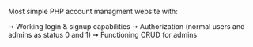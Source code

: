 Most simple PHP account managment website with:

➙ Working login & signup capabilities
➙ Authorization (normal users and admins as status 0 and 1)
➙ Functioning CRUD for admins


